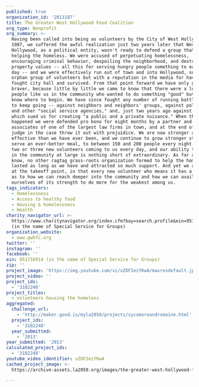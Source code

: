 ```yaml
---
published: true
organization_id: '2013187'
title: The Greater West Hollywood Food Coalition
org_type: Nonprofit
org_summary: >-
  Having been called into being as volunteers by the City of West Hollywood in
  1987, we suffered the awful realization just two years later that West
  Hollywood, as a political entity, wasn't ready to defend a group that was
  helping the homeless. We were accused of perpetuating homelessness,
  encouraging criminal behavior, despoiling the neighborhood, and destroying
  property values -- all this for serving hungry people something to eat once a
  day -- and we were effectively run out of town and into Hollywood, suddenly an
  orphan group of volunteers but with a reputation in the media for having
  fought city hall and survived. From that point forward we have only gotten
  braver, because little by little we came to know that there were a lot of
  people like us in the community who wanted to do something "good" but didn't
  know where to begin. We have since fought any number of running battles just
  to keep going -- against neighbors and neighbors' groups, against politicians
  and other "social service agencies," and, just two years ago against a company
  which sued us for creating "a public and a private nuisance." When that
  happened we were defended pro bono for eight months by a partner and four
  associates of one of the largest law firms in town, and at the end of it the
  judge in the case threw it out with prejuidice. We are now stronger and more
  effective than we have ever been, and we continue to grow stronger still. We
  serve an ever-better meal, to between 150 and 200 people every night. We have
  two or three new volunteers coming to us every day, and our ability to network
  in the community at large is nothing short of extraordinary. As far as we
  know, no other ragtag grass-roots organization formed to help the homeless has
  lasted as long as we have and attracted so much support. And yet we are still
  at the takeoff point, in that every new volunteer who means it has a new idea
  as to how we can reach deeper into the community and how we can avail
  ourselves of its strength to do more for the weakest among us.
tags_indicators:
  - Homelessness
  - Access to healthy food
  - Housing & homelessness
  - Health
charity_navigator_url: >-
  https://www.charitynavigator.org/index.cfm?bay=search.profile&ein=951716914
  (in the name of Special Service for Groups)
organization_website:
  - www.gwhfc.org
twitter: ''
instagram: ''
facebook: ''
ein: 951716914 (in the name of Special Service for Groups)
zip: ''
project_image: 'https://img.youtube.com/vi/vZOFIeiYKwA/maxresdefault.jpg'
project_video: ''
project_ids:
  - '3102248'
project_titles:
  - volunteers housing the homeless
aggregated:
  challenge_url:
    - 'http://maker.good.is/myla2050/projects/sycamoreandromaine.html'
  project_ids:
    - '3102248'
  year_submitted:
    - '2013'
year_submitted: '2013'
calculated_project_ids:
  - '3102248'
youtube_video_identifier: vZOFIeiYKwA
cached_project_image: >-
  https://archive-assets.la2050.org/images/the-greater-west-hollywood-food-coalition/img.youtube.com/vi/vZOFIeiYKwA/maxresdefault.jpg

---
```

